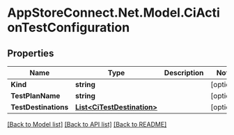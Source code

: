 # AppStoreConnect.Net.Model.CiActionTestConfiguration

## Properties

Name | Type | Description | Notes
------------ | ------------- | ------------- | -------------
**Kind** | **string** |  | [optional] 
**TestPlanName** | **string** |  | [optional] 
**TestDestinations** | [**List&lt;CiTestDestination&gt;**](CiTestDestination.md) |  | [optional] 

[[Back to Model list]](../README.md#documentation-for-models) [[Back to API list]](../README.md#documentation-for-api-endpoints) [[Back to README]](../README.md)

